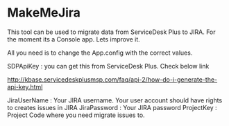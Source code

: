 MakeMeJira
==========
This tool can be used to migrate data from ServiceDesk Plus to JIRA. For the moment its a Console app. Lets improve it.

All you need is to change the App.config with the correct values.

SDPApiKey     : you can get this from ServiceDesk Plus. Check below link

http://kbase.servicedeskplusmsp.com/faq/api-2/how-do-i-generate-the-api-key.html


JiraUserName  : Your JIRA username. Your user account should have rights to creates issues in JIRA
JiraPassword  : Your JIRA password
ProjectKey    : Project Code where you need migrate issues to.
